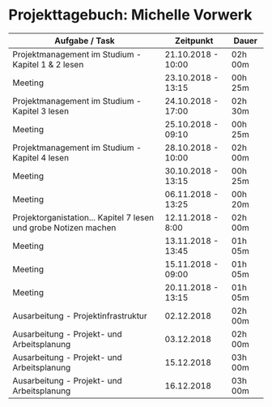 # Projekttagebuch: Michelle Vorwerk

Aufgabe / Task | Zeitpunkt | Dauer
--- | --- | ---
Projektmanagement im Studium - Kapitel 1 & 2 lesen | 21.10.2018 - 10:00 | 02h 00m
Meeting | 23.10.2018 - 13:15 | 00h 25m
Projektmanagement im Studium - Kapitel 3 lesen | 24.10.2018 - 17:00 | 02h 30m
Meeting | 25.10.2018 - 09:10 | 00h 25m
Projektmanagement im Studium - Kapitel 4 lesen | 28.10.2018 - 10:00 | 02h 00m
Meeting | 30.10.2018 - 13:15 | 00h 25m
Meeting | 06.11.2018 - 13:25 | 00h 20m
Projektorganistation... Kapitel 7 lesen und grobe Notizen machen  | 12.11.2018 - 8:00 | 02h 00m
Meeting	| 13.11.2018 - 13:45 | 01h 05m
Meeting |	15.11.2018 - 09:00 | 01h 05m
Meeting |	20.11.2018 - 13:15 | 01h 05m
Ausarbeitung - Projektinfrastruktur | 02.12.2018 | 02h 00m
Ausarbeitung - Projekt- und Arbeitsplanung | 03.12.2018 | 02h 00m
Ausarbeitung - Projekt- und Arbeitsplanung  | 15.12.2018 | 03h 00m
Ausarbeitung - Projekt- und Arbeitsplanung  | 16.12.2018 | 03h 00m   

